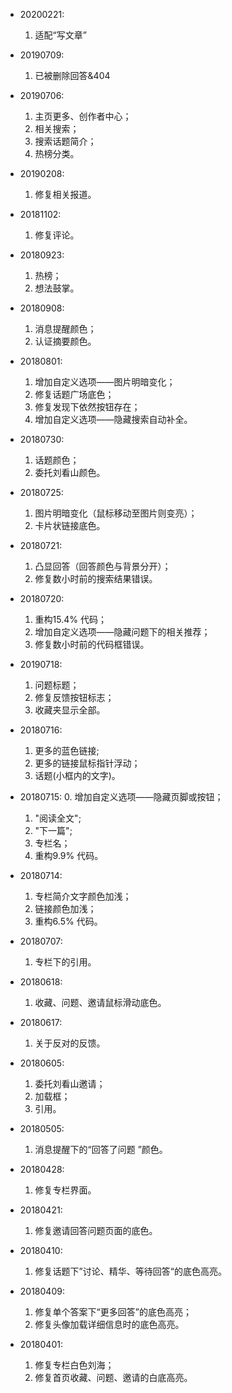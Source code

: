 * 20200221:
  1. 适配“写文章”

* 20190709:
  1. 已被删除回答&404
  
* 20190706:
	1. 主页更多、创作者中心；
	2. 相关搜索；
	3. 搜索话题简介；
	4. 热榜分类。

* 20190208:
	1. 修复相关报道。

* 20181102:
	1. 修复评论。

* 20180923:
	1. 热榜；
	2. 想法鼓掌。

* 20180908:
	1. 消息提醒颜色；
	2. 认证摘要颜色。

* 20180801:
	1. 增加自定义选项——图片明暗变化；
	2. 修复话题广场底色；
	3. 修复发现下依然按钮存在；
	4. 增加自定义选项——隐藏搜索自动补全。

* 20180730:
	1. 话题颜色；
	2. 委托刘看山颜色。

* 20180725:
	1. 图片明暗变化（鼠标移动至图片则变亮）；
	2. 卡片状链接底色。

* 20180721:
	1. 凸显回答（回答颜色与背景分开）；
	2. 修复数小时前的搜索结果错误。

* 20180720:
	1. 重构15.4% 代码；
	2. 增加自定义选项——隐藏问题下的相关推荐；
	3. 修复数小时前的代码框错误。

* 20190718:
	1. 问题标题；
	2. 修复反馈按钮标志；
	3. 收藏夹显示全部。

* 20180716:
	1. 更多的蓝色链接;
	2. 更多的链接鼠标指针浮动；
	3. 话题(小框内的文字)。

* 20180715:
	0. 增加自定义选项——隐藏页脚或按钮；
	1. "阅读全文";
	2. "下一篇";
	3. 专栏名；
	4. 重构9.9% 代码。

* 20180714:
	1. 专栏简介文字颜色加浅；
	2. 链接颜色加浅；
	3. 重构6.5% 代码。

* 20180707:
	1. 专栏下的引用。

* 20180618:
	1. 收藏、问题、邀请鼠标滑动底色。

* 20180617:
	1. 关于反对的反馈。

* 20180605:
	1. 委托刘看山邀请；
	2. 加载框；
	3. 引用。

* 20180505:
	1. 消息提醒下的“回答了问题 ”颜色。

* 20180428:
	1. 修复专栏界面。

* 20180421:
	1. 修复邀请回答问题页面的底色。

* 20180410:
	1. 修复话题下”讨论、精华、等待回答“的底色高亮。

* 20180409:
	1. 修复单个答案下“更多回答”的底色高亮；
	2. 修复头像加载详细信息时的底色高亮。

* 20180401:

	1. 修复专栏白色刘海；
	2. 修复首页收藏、问题、邀请的白底高亮。
